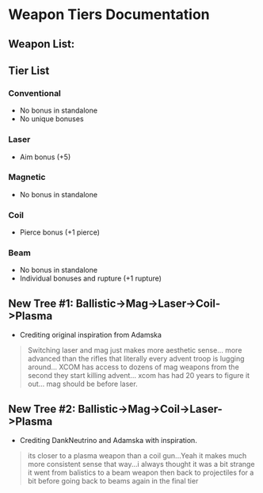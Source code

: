 # Weapon Tiers Documentation
## Weapon List:
## Tier List
### Conventional
* No bonus in standalone
* No unique bonuses
### Laser
* Aim bonus (+5)
### Magnetic
* No bonus in standalone
### Coil
* Pierce bonus (+1 pierce)
### Beam
* No bonus in standalone
* Individual bonuses and rupture (+1 rupture)

## New Tree #1: Ballistic->Mag->Laser->Coil->Plasma
* Crediting original inspiration from Adamska
> Switching laser and mag just makes more aesthetic sense...  more advanced than the rifles that literally every advent troop is lugging around… XCOM has access to dozens of mag weapons from the second they start killing advent… xcom has had 20 years to figure it out… mag should be before laser.
## New Tree #2: Ballistic->Mag->Coil->Laser->Plasma
* Crediting DankNeutrino and Adamska with inspiration.
> its closer to a plasma weapon than a coil gun...Yeah it makes much more consistent sense that way...i always thought it was a bit strange it went from balistics to a beam weapon then back to projectiles for a bit before going back to beams again in the final tier
